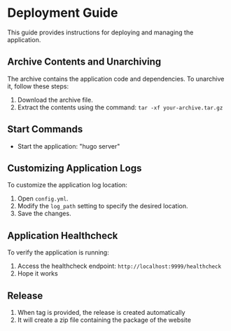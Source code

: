# Deployment Guide

This guide provides instructions for deploying and managing the application.

## Archive Contents and Unarchiving

The archive contains the application code and dependencies. To unarchive it, follow these steps:

1. Download the archive file.
2. Extract the contents using the command: `tar -xf your-archive.tar.gz`

## Start Commands

- Start the application: "hugo server"

## Customizing Application Logs

To customize the application log location:

1. Open `config.yml`.
2. Modify the `log_path` setting to specify the desired location.
3. Save the changes.

## Application Healthcheck

To verify the application is running:

1. Access the healthcheck endpoint: `http://localhost:9999/healthcheck`
2. Hope it works

## Release
1. When tag is provided, the release is created automatically
2. It will create a zip file containing the package of the website